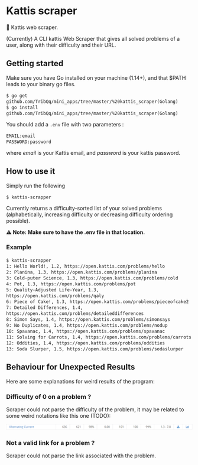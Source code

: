 # Kattis scraper

🔎 Kattis web scraper.

(Currently) A CLI kattis Web Scraper that gives all solved problems of a user, along with their difficulty and their URL.

## Getting started

Make sure you have Go installed on your machine (1.14+), and that $PATH leads to your binary go files.

```
$ go get github.com/TribQq/mini_apps/tree/master/%20kattis_scraper(Golang)
$ go install github.com/TribQq/mini_apps/tree/master/%20kattis_scraper(Golang)
```

You should add a `.env` file with two parameters : 
```
EMAIL:email
PASSWORD:password
```
where _email_ is your Kattis email, and _password_ is your kattis password.

## How to use it

Simply run the following 
```
$ kattis-scrapper
```

Currently returns a difficulty-sorted list of your solved problems (alphabetically, increasing difficulty or decreasing difficulty ordering possible).

**⚠️ Note: Make sure to have the .env file in that location.**

### Example

```
$ kattis-scrapper
1: Hello World!, 1.2, https://open.kattis.com/problems/hello
2: Planina, 1.3, https://open.kattis.com/problems/planina
3: Cold-puter Science, 1.3, https://open.kattis.com/problems/cold
4: Pot, 1.3, https://open.kattis.com/problems/pot
5: Quality-Adjusted Life-Year, 1.3, https://open.kattis.com/problems/qaly
6: Piece of Cake!, 1.3, https://open.kattis.com/problems/pieceofcake2
7: Detailed Differences, 1.4, https://open.kattis.com/problems/detaileddifferences
8: Simon Says, 1.4, https://open.kattis.com/problems/simonsays
9: No Duplicates, 1.4, https://open.kattis.com/problems/nodup
10: Spavanac, 1.4, https://open.kattis.com/problems/spavanac
11: Solving for Carrots, 1.4, https://open.kattis.com/problems/carrots
12: Oddities, 1.4, https://open.kattis.com/problems/oddities
13: Soda Slurper, 1.5, https://open.kattis.com/problems/sodaslurper
```

## Behaviour for Unexpected Results

Here are some explanations for weird results of the program:

### Difficulty of 0 on a problem ?
Scraper could not parse the difficulty of the problem, it may be related to some weird notations like this one (TODO):

<img src="assets/description/pb_ex1.PNG">

### Not a valid link for a problem ?
Scraper could not parse the link associated with the problem.
